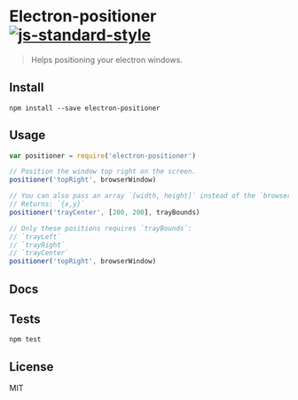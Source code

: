 # Electron-positioner [![js-standard-style](https://img.shields.io/badge/code%20style-standard-brightgreen.svg?style=flat)](https://github.com/feross/standard)
> Helps positioning your electron windows.

## Install
```
npm install --save electron-positioner
```

## Usage
```Javascript
var positioner = require('electron-positioner')

// Position the window top right on the screen.
positioner('topRight', browserWindow)

// You can also pass an array `[width, height]` instead of the `browser-window`.
// Returns: `{x,y}`
positioner('trayCenter', [200, 200], trayBounds)

// Only these positions requires `trayBounds`:
// `trayLeft`
// `trayRight`
// `trayCenter`
positioner('topRight', browserWindow)
```

## Docs

## Tests
```
npm test
```

## License
MIT
